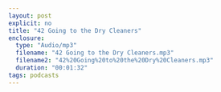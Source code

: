 ```yaml
---
layout: post
explicit: no
title: "42 Going to the Dry Cleaners"
enclosure:
  type: "Audio/mp3"
  filename: "42 Going to the Dry Cleaners.mp3"
  filename2: "42%20Going%20to%20the%20Dry%20Cleaners.mp3"
  duration: "00:01:32"
tags: podcasts
---
```


